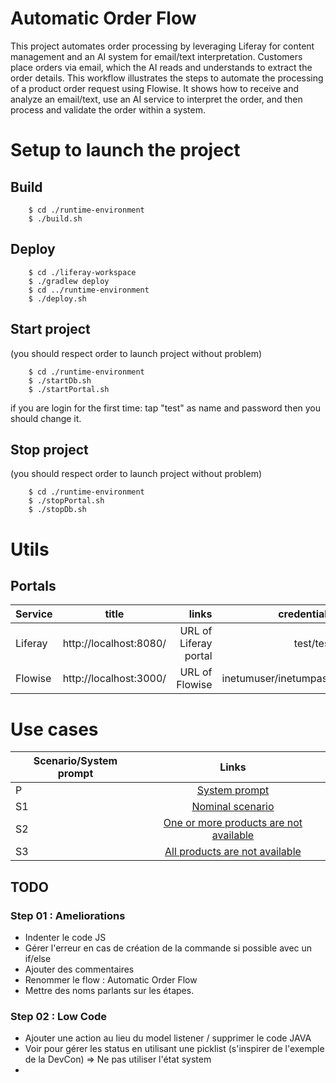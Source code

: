 # Automatic Order Flow
This project automates order processing by leveraging Liferay for content management and an AI system for email/text interpretation.
Customers place orders via email, which the AI reads and understands to extract the order details.
This workflow illustrates the steps to automate the processing of a product order request using Flowise. It shows how to receive and analyze an email/text, use an AI service to interpret the order, and then process and validate the order within a system.

# Setup to launch the project

## Build
    
        $ cd ./runtime-environment
        $ ./build.sh
        
## Deploy
    
        $ cd ./liferay-workspace
        $ ./gradlew deploy
        $ cd ../runtime-environment
        $ ./deploy.sh
        
## Start project   
(you should respect order to launch project without problem)
    
        $ cd ./runtime-environment
        $ ./startDb.sh
        $ ./startPortal.sh

if you are login for the first time: tap "test" as name and password then you should change it.
        
## Stop project 
(you should respect order to launch project without problem)
    
        $ cd ./runtime-environment
        $ ./stopPortal.sh
        $ ./stopDb.sh

# Utils

## Portals

| Service | title | links |credentials | 
|----------|:-------------:|------:|------:|
| Liferay| http://localhost:8080/ | URL of Liferay portal|test/test|
| Flowise| http://localhost:3000/ | URL of Flowise|inetumuser/inetumpass|

# Use cases
| Scenario/System prompt| Links |
|----------|:-------------:|
| P| [System prompt](https://linktodocumentation)|
| S1| [Nominal scenario](https://linktodocumentation)|
| S2| [One or more products are not available](https://linktodocumentation)|
| S3| [All products are not available](https://linktodocumentation)|

## TODO
### Step 01 : Ameliorations
- Indenter le code JS 
- Gérer l'erreur en cas de création de la commande si possible avec un if/else
- Ajouter des commentaires
- Renommer le flow : Automatic Order Flow
- Mettre des noms parlants sur les étapes.

### Step 02 : Low Code
 - Ajouter une action au lieu du model listener / supprimer le code JAVA 
 - Voir pour gérer les status en utilisant une picklist (s'inspirer de l'exemple de la DevCon) => Ne pas utiliser l'état system
 - 






















        

